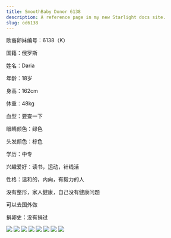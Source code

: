 ```yaml
---
title: SmoothBaby Donor 6138
description: A reference page in my new Starlight docs site.
slug: od6138
---
```


欧裔卵妹编号：6138（K）

国籍：俄罗斯

姓名：Daria

年龄：18岁

身高：162cm

体重：48kg

血型：要查一下

眼睛颜色：绿色

头发颜色：棕色

学历：中专

兴趣爱好：读书，运动，针线活

性格：温和的，内向，有毅力的人

没有整形，家人健康，自己没有健康问题

可以去国外做

捐卵史：没有捐过

![](media/6138-1.jpg)
![](media/6138-2.jpg)
![](media/6138-3.jpg)
![](media/6138-4.jpg)
![](media/6138-5.jpg)
![](media/6138-6.jpg)
![](media/6138-7.jpg)
![](media/6138-8.jpg)

